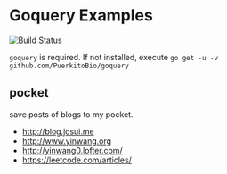 # Goquery Examples

[![Build Status](https://travis-ci.org/hezhizhen/goquery_examples.svg?branch=master)](https://travis-ci.org/hezhizhen/goquery_examples)

`goquery` is required. If not installed, execute `go get -u -v github.com/PuerkitoBio/goquery`

## pocket

save posts of blogs to my pocket.

* http://blog.josui.me
* http://www.yinwang.org
* http://yinwang0.lofter.com/
* https://leetcode.com/articles/
